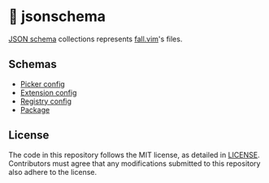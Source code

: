 # 📄 jsonschema

[JSON schema] collections represents [fall.vim]'s files.

[JSON schema]: https://json-schema.org/
[fall.vim]: https://github.com/vim-fall/fall.vim

## Schemas

- [Picker config](./src/v1alpha/picker-config.schema.yaml)
- [Extension config](./src/v1alpha/extension-config.schema.yaml)
- [Registry config](./src/v1alpha/registry-config.schema.yaml)
- [Package](./src/v1alpha/package.schema.yaml)

## License

The code in this repository follows the MIT license, as detailed in
[LICENSE](./LICENSE). Contributors must agree that any modifications submitted
to this repository also adhere to the license.
